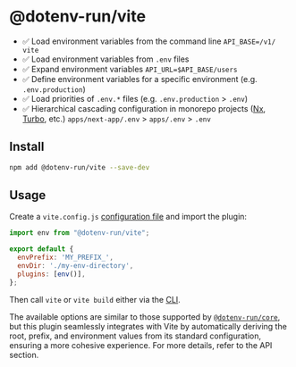 # @dotenv-run/vite

- ✅ Load environment variables from the command line `API_BASE=/v1/ vite`
- ✅ Load environment variables from `.env` files
- ✅ Expand environment variables `API_URL=$API_BASE/users`
- ✅ Define environment variables for a specific environment (e.g. `.env.production`)
- ✅ Load priorities of `.env.*` files (e.g. `.env.production` > `.env`)
- ✅ Hierarchical cascading configuration in monorepo projects ([Nx](https://nx.dev), [Turbo](https://turbo.build/), etc.)
  `apps/next-app/.env` > `apps/.env` > `.env`

## Install

```sh
npm add @dotenv-run/vite --save-dev
```

## Usage

Create a `vite.config.js` [configuration file](https://vite.dev/config) and import the plugin:

```js
import env from "@dotenv-run/vite";

export default {
  envPrefix: 'MY_PREFIX_',
  envDir: './my-env-directory',
  plugins: [env()],
};
```

Then call `vite` or `vite build` either via the [CLI](https://vite.dev/guide/cli.html).

The available options are similar to those supported by [`@dotenv-run/core`](https://www.npmjs.com/package/@dotenv-run/core), but this plugin seamlessly integrates with Vite by automatically deriving the root, prefix, and environment values from its standard configuration, ensuring a more cohesive experience. For more details, refer to the API section.
